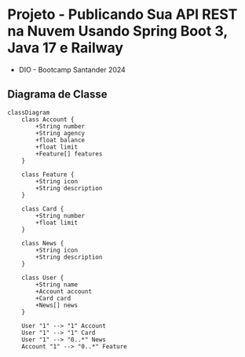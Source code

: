 # Projeto - Publicando Sua API REST na Nuvem Usando Spring Boot 3, Java 17 e Railway
- DIO - Bootcamp Santander 2024
## Diagrama de Classe




``` mermaid
classDiagram
    class Account {
        +String number
        +String agency
        +float balance
        +float limit
        +Feature[] features
    }

    class Feature {
        +String icon
        +String description
    }

    class Card {
        +String number
        +float limit
    }

    class News {
        +String icon
        +String description
    }

    class User {
        +String name
        +Account account
        +Card card
        +News[] news
    }

    User "1" --> "1" Account
    User "1" --> "1" Card
    User "1" --> "0..*" News
    Account "1" --> "0..*" Feature
``` 
